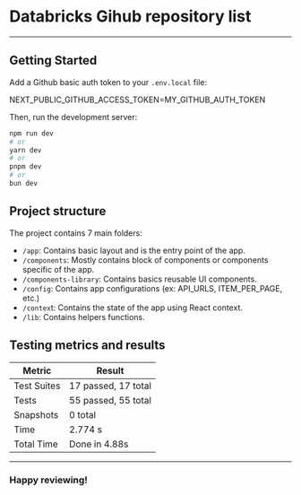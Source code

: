 # Databricks Gihub repository list

---

## Getting Started

Add a Github basic auth token to your `.env.local` file:

NEXT_PUBLIC_GITHUB_ACCESS_TOKEN=MY_GITHUB_AUTH_TOKEN

Then, run the development server:

```bash
npm run dev
# or
yarn dev
# or
pnpm dev
# or
bun dev
```

## Project structure

The project contains 7 main folders:

- `/app`: Contains basic layout and is the entry point of the app.
- `/components`: Mostly contains block of components or components specific of the app.
- `/components-library`: Contains basics reusable UI components.
- `/config`: Contains app configurations (ex: API_URLS, ITEM_PER_PAGE, etc.)
- `/contex`t: Contains the state of the app using React context.
- `/lib`: Contains helpers functions.

## Testing metrics and results

| Metric      | Result              |
| ----------- | ------------------- |
| Test Suites | 17 passed, 17 total |
| Tests       | 55 passed, 55 total |
| Snapshots   | 0 total             |
| Time        | 2.774 s             |
| Total Time  | Done in 4.88s       |

---

### Happy reviewing!
